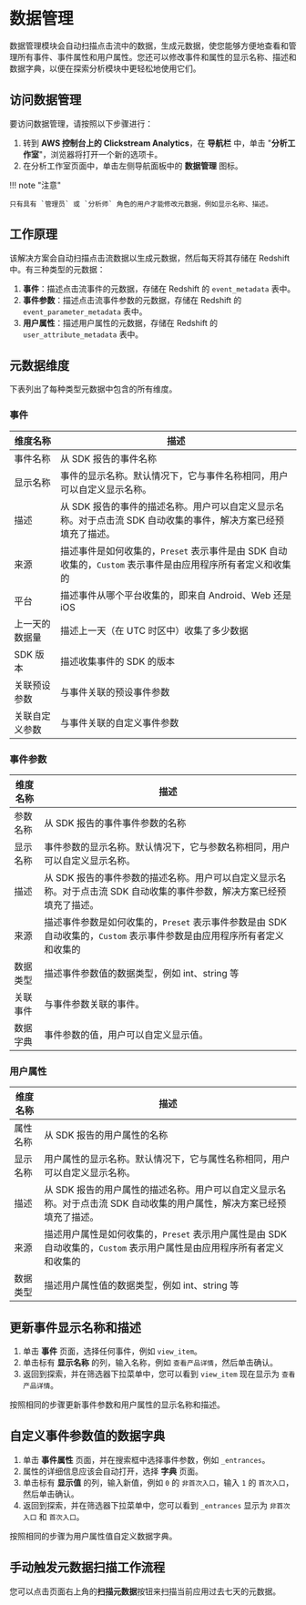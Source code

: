 # 数据管理
数据管理模块会自动扫描点击流中的数据，生成元数据，使您能够方便地查看和管理所有事件、事件属性和用户属性。您还可以修改事件和属性的显示名称、描述和数据字典，以便在探索分析模块中更轻松地使用它们。

## 访问数据管理
要访问数据管理，请按照以下步骤进行：

1. 转到 **AWS 控制台上的 Clickstream Analytics**，在 **导航栏** 中，单击 "**分析工作室**"，浏览器将打开一个新的选项卡。
2. 在分析工作室页面中，单击左侧导航面板中的 **数据管理** 图标。

!!! note "注意"

    只有具有 `管理员` 或 `分析师` 角色的用户才能修改元数据，例如显示名称、描述。

## 工作原理
该解决方案会自动扫描点击流数据以生成元数据，然后每天将其存储在 Redshift 中。有三种类型的元数据：

1. **事件**：描述点击流事件的元数据，存储在 Redshift 的 `event_metadata` 表中。
2. **事件参数**：描述点击流事件参数的元数据，存储在 Redshift 的 `event_parameter_metadata` 表中。
3. **用户属性**：描述用户属性的元数据，存储在 Redshift 的 `user_attribute_metadata` 表中。

## 元数据维度
下表列出了每种类型元数据中包含的所有维度。

### 事件
| 维度名称 | 描述 |
|-------------|------------|
| 事件名称 | 从 SDK 报告的事件名称 |
| 显示名称 | 事件的显示名称。默认情况下，它与事件名称相同，用户可以自定义显示名称。 |
| 描述 | 从 SDK 报告的事件的描述名称。用户可以自定义显示名称。对于点击流 SDK 自动收集的事件，解决方案已经预填充了描述。 |
| 来源 | 描述事件是如何收集的，`Preset` 表示事件是由 SDK 自动收集的，`Custom` 表示事件是由应用程序所有者定义和收集的 |
| 平台 | 描述事件从哪个平台收集的，即来自 Android、Web 还是 iOS  |
| 上一天的数据量 | 描述上一天（在 UTC 时区中）收集了多少数据 |
| SDK 版本 | 描述收集事件的 SDK 的版本 |
| 关联预设参数 | 与事件关联的预设事件参数 |
| 关联自定义参数 | 与事件关联的自定义事件参数 |

### 事件参数
| 维度名称 | 描述 |
|-------------|------------|
| 参数名称 | 从 SDK 报告的事件事件参数的名称 |
| 显示名称 | 事件参数的显示名称。默认情况下，它与参数名称相同，用户可以自定义显示名称。 |
| 描述 | 从 SDK 报告的事件参数的描述名称。用户可以自定义显示名称。对于点击流 SDK 自动收集的事件参数，解决方案已经预填充了描述。 |
| 来源 | 描述事件参数是如何收集的，`Preset` 表示事件参数是由 SDK 自动收集的，`Custom` 表示事件参数是由应用程序所有者定义和收集的 |
| 数据类型 | 描述事件参数值的数据类型，例如 int、string 等 |
| 关联事件 | 与事件参数关联的事件。 |
| 数据字典| 事件参数的值，用户可以自定义显示值。 |

### 用户属性
| 维度名称 | 描述 |
|-------------|------------|
| 属性名称 | 从 SDK 报告的用户属性的名称 |
| 显示名称 | 用户属性的显示名称。默认情况下，它与属性名称相同，用户可以自定义显示名称。 |
| 描述 | 从 SDK 报告的用户属性的描述名称。用户可以自定义显示名称。对于点击流 SDK 自动收集的用户属性，解决方案已经预填充了描述。 |
| 来源 | 描述用户属性是如何收集的，`Preset` 表示用户属性是由 SDK 自动收集的，`Custom` 表示用户属性是由应用程序所有者定义和收集的 |
| 数据类型 | 描述用户属性值的数据类型，例如 int、string 等 |

## 更新事件显示名称和描述

1. 单击 **事件** 页面，选择任何事件，例如 `view_item`。
2. 单击标有 **显示名称** 的列，输入名称，例如 `查看产品详情`，然后单击确认。
3. 返回到探索，并在筛选器下拉菜单中，您可以看到 `view_item` 现在显示为 `查看产品详情`。

按照相同的步骤更新事件参数和用户属性的显示名称和描述。

## 自定义事件参数值的数据字典

1. 单击 **事件属性** 页面，并在搜索框中选择事件参数，例如 `_entrances`。
2. 属性的详细信息应该会自动打开，选择 **字典** 页面。
3. 单击标有 **显示值** 的列，输入新值，例如 `0` 的 `非首次入口`，输入 `1` 的 `首次入口`，然后单击确认。
4. 返回到探索，并在筛选器下拉菜单中，您可以看到 `_entrances` 显示为 `非首次入口` 和 `首次入口`。

按照相同的步骤为用户属性值自定义数据字典。

## 手动触发元数据扫描工作流程
您可以点击页面右上角的**扫描元数据**按钮来扫描当前应用过去七天的元数据。
